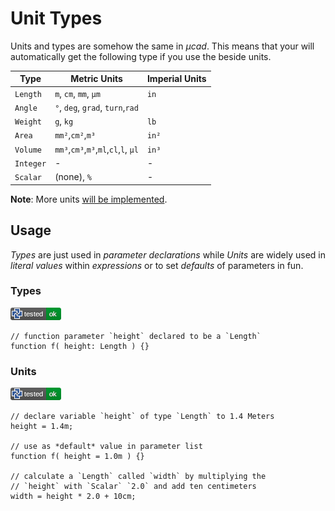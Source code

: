 # Unit Types

Units and types are somehow the same in *µcad*.
This means that your will automatically get the following type if you use the beside units.

| Type      | Metric Units                         | Imperial Units |
| --------- | ------------------------------------ | -------------- |
| `Length`  | `m`, `cm`, `mm`, `µm`                | `in`           |
| `Angle`   | `°`, `deg`, `grad`, `turn`,`rad`     |                |
| `Weight`  | `g`, `kg`                            | `lb`           |
| `Area`    | `mm²`,`cm²`,`m³`                     | `in²`          |
| `Volume`  | `mm³`,`cm³`,`m³`,`ml`,`cl`,`l`, `µl` | `in³`          |
| `Integer` | -                                    | -              |
| `Scalar`  | (none), `%`                          | -              |

**Note**: More units [will be implemented](https://github.com/Rustfahrtagentur/microcad/issues/76).

## Usage

*Types* are just used in *parameter declarations* while *Units* are widely used in *literal values* within *expressions* or to set *defaults* of parameters in fun.

### Types

![test](.test/README_types.png)

```µcad,README_types
// function parameter `height` declared to be a `Length`
function f( height: Length ) {}
```

### Units

![test](.test/README_number_literals.png)

```µcad,README_number_literals
// declare variable `height` of type `Length` to 1.4 Meters
height = 1.4m;

// use as *default* value in parameter list
function f( height = 1.0m ) {}

// calculate a `Length` called `width` by multiplying the
// `height` with `Scalar` `2.0` and add ten centimeters
width = height * 2.0 + 10cm;
```
